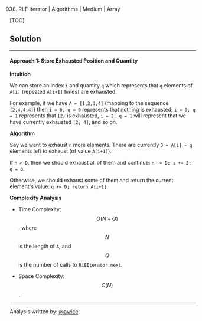 936. RLE Iterator | Algorithms | Medium | Array

[TOC]

## Solution
---
#### Approach 1: Store Exhausted Position and Quantity

**Intuition**

We can store an index `i` and quantity `q` which represents that `q` elements of `A[i]` (repeated `A[i+1]` times) are exhausted.

For example, if we have `A = [1,2,3,4]` (mapping to the sequence `[2,4,4,4]`) then `i = 0, q = 0` represents that nothing is exhausted; `i = 0, q = 1` represents that `[2]` is exhausted, `i = 2, q = 1` will represent that we have currently exhausted `[2, 4]`, and so on.

**Algorithm**

Say we want to exhaust `n` more elements.  There are currently `D = A[i] - q` elements left to exhaust (of value `A[i+1]`).

If `n > D`, then we should exhaust all of them and continue: `n -= D; i += 2; q = 0`.

Otherwise, we should exhaust some of them and return the current element's value: `q += D; return A[i+1]`.



**Complexity Analysis**

* Time Complexity:  $$O(N + Q)$$, where $$N$$ is the length of `A`, and $$Q$$ is the number of calls to `RLEIterator.next`.

* Space Complexity:  $$O(N)$$.




---


Analysis written by: [@awice](https://leetcode.com/awice).
